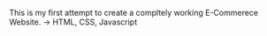 This is my first attempt to create a compltely working E-Commerece Website.
-> HTML, CSS, Javascript
